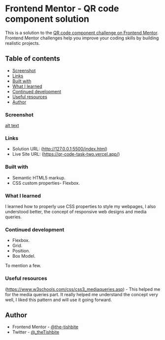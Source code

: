 # Frontend Mentor - QR code component solution

This is a solution to the [QR code component challenge on Frontend Mentor](https://www.frontendmentor.io/challenges/qr-code-component-iux_sIO_H). Frontend Mentor challenges help you improve your coding skills by building realistic projects.

## Table of contents
- [Screenshot](#screenshot)
- [Links](#links)
- [Built with](#built-with)
- [What I learned](#what-i-learned)
- [Continued development](#continued-development)
- [Useful resources](#useful-resources)
- [Author](#author)

### Screenshot

[alt text](</images/Screenshot 2024-06-17 at 23.17.57.png>)

### Links

- Solution URL:  (http://127.0.0.1:5500/index.html)
- Live Site URL: (https://qr-code-task-two.vercel.app/)

### Built with

- Semantic HTML5 markup.
- CSS custom properties- Flexbox.

### What I learned

I learned how to properly use CSS properties to style my webpages, I also understood better, the concept of responsive web designs and media queries.

### Continued development

- Flexbox.
- Grid.
- Position.
- Box Model.

To mention a few.

### Useful resources

(https://www.w3schools.com/css/css3_mediaqueries.asp) - This helped me for the media queries part. It really helped me understand the concept very well, I liked this pattern and will use it going forward.

## Author
- Frontend Mentor - [@the-tishbite](https://www.frontendmentor.io/profile/the-tishbite)
- Twitter - [@_theTishbite](https://x.com/_theTishbite)